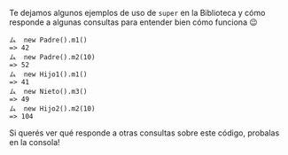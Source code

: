 Te dejamos algunos ejemplos de uso de `super` en la Biblioteca y cómo responde a algunas consultas para entender bien cómo funciona :wink:

``` wollok
ム  new Padre().m1()
=> 42
ム  new Padre().m2(10)
=> 52
ム  new Hijo1().m1()
=> 41
ム  new Nieto().m3()
=> 49
ム  new Hijo2().m2(10)
=> 104
```

Si querés ver qué responde a otras consultas sobre este código, probalas en la consola!
